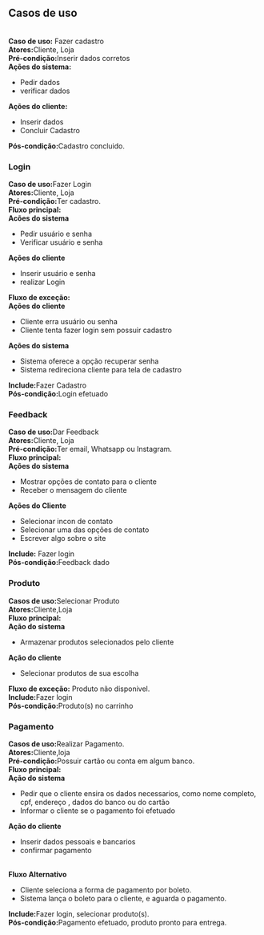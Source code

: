 ## Casos de uso
<br><b>Caso de uso:</b> Fazer cadastro</br>
        <b>Atores:</b>Cliente, Loja
        <br><b>Pré-condição:</b>Inserir dados corretos</br>
        <b>Ações do sistema:</b>
        <ul>
            <li>Pedir dados</li>
            <li>verificar dados</li>
        </ul>
        <b>Ações do cliente:</b>
        <ul>
            <li>Inserir dados</li>
            <Li>Concluir Cadastro</Li>
        </ul>
        <b>Pós-condição:</b>Cadastro concluido. 
    <h3 class= SegundoCaso> Login </h3>
    <b>Caso de uso:</b>Fazer Login
    <br><b>Atores:</b>Cliente, Loja</br>
    <b>Pré-condição:</b>Ter cadastro.
    <br><b>Fluxo principal:</b></br><b>Acões do sistema</b>
    <ul>
        <li>Pedir usuário e senha</li>
        <li>Verificar usuário e senha</li>
    </ul>
    <b>Ações do cliente</b>
    <ul>
        <li>Inserir usuário e senha</li>
        <li>realizar Login</li>
    </ul>
    <b>Fluxo de exceção:</b>
    <br><b>Ações do cliente</b></br>
    <ul>
        <li>Cliente erra usuário ou senha</li>
        <li>Cliente tenta fazer login sem possuir cadastro</li>
    </ul>
    <b>Ações do sistema</b>
    <ul>
        <li>Sistema oferece a opção recuperar senha</li>
        <li>Sistema redireciona cliente para tela de cadastro</li>
    </ul>
    <b>Include:</b>Fazer Cadastro
    <br><b>Pós-condição:</b>Login efetuado</br>
    <h3 class= TerceiroCaso> Feedback</h3>
    <B>Caso de uso:</B>Dar Feedback
    <br><b>Atores:</b>Cliente, Loja</br>
    <b>Pré-condição:</b>Ter email, Whatsapp ou Instagram.
    <br><B>Fluxo principal:</B><br>
    <b>Ações do sistema</b>
    <ul>
        <li>Mostrar opções de contato para o cliente</li>
        <li>Receber o mensagem do cliente</li>
    </ul>
    <b>Ações do Cliente</b>
    <ul>
        <li>Selecionar incon de contato</li>
        <li>Selecionar uma das opções de contato</li>
        <li>Escrever algo sobre o site</li>
    </ul>
    <b>Include:</b> Fazer login
    <br><b>Pós-condição:</b>Feedback dado<br>
    <h3 class="QuartoCaso">Produto</h3>
    <b>Casos de uso:</b>Selecionar Produto
    <br><b>Atores:</b>Cliente,Loja<br>
    <b>Fluxo principal:</b>
    <br><b>Ação do sistema</b><br>
    <ul>
        <li>Armazenar produtos selecionados pelo cliente</li>
    </ul>
    <b>Ação do cliente</b>
    <ul>
        <li>Selecionar produtos de sua escolha</li>
    </ul>
    <b>Fluxo de exceção:</b> Produto não disponivel.
    <br><B>Include:</B>Fazer login<br>
    <b>Pós-condição:</b>Produto(s) no carrinho
    <h3 class="QuintoCaso">Pagamento</h3>
    <b>Casos de uso:</b>Realizar Pagamento.
    <br><b>Atores:</b>Cliente,loja<br>
    <b>Pré-condição:</b>Possuir cartão ou conta em algum banco.
    <br><b>Fluxo principal:</b><br>
    <b>Ação do sistema</b>
    <ul>
        <li>Pedir que o cliente ensira os dados necessarios, como nome completo, cpf, endereço , dados do banco ou do cartão</li>
        <li>Informar o cliente se o pagamento foi efetuado</li>
    </ul>
    <b>Ação do cliente</b>
    <ul>
        <li>Inserir dados pessoais e bancarios</li>
        <li>confirmar pagamento</li>
    </ul>
    <br><b>Fluxo Alternativo</b>
    <ul>
        <li>Cliente seleciona a forma de pagamento por boleto.</li>
        <li>Sistema lança o boleto para o cliente, e aguarda o pagamento.</li>
    </ul>
    <b>Include:</b>Fazer login, selecionar produto(s).
    <br><b>Pós-condição:</b>Pagamento efetuado, produto pronto para entrega.
    


